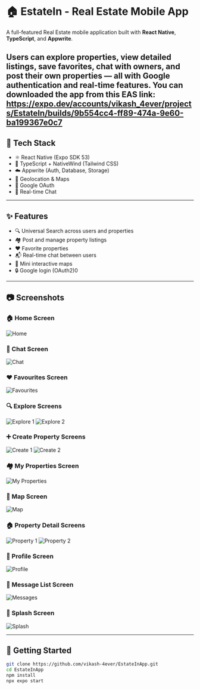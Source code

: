 # 🏠 EstateIn - Real Estate Mobile App

A full-featured Real Estate mobile application built with **React Native**, **TypeScript**, and **Appwrite**.

Users can explore properties, view detailed listings, save favorites, chat with owners, and post their own properties — all with Google authentication and real-time features.
You can downloaded the app from this EAS link:
https://expo.dev/accounts/vikash_4ever/projects/EstateIn/builds/9b554cc4-ff89-474a-9e60-ba199367e0c7
---

## 🔧 Tech Stack

- ⚛️ React Native (Expo SDK 53)
- 💅 TypeScript + NativeWind (Tailwind CSS)
- ☁️ Appwrite (Auth, Database, Storage)
- 📍 Geolocation & Maps
- 🔐 Google OAuth
- 💬 Real-time Chat

---

## ✨ Features

- 🔍 Universal Search across users and properties
- 🏘️ Post and manage property listings
- ❤️ Favorite properties
- 📬 Real-time chat between users
- 📌 Mini interactive maps
- 🔒 Google login (OAuth2)0

---

## 📷 Screenshots

### 🏠 Home Screen
![Home](assets/screenshots/home_screen.jpg)

### 💬 Chat Screen
![Chat](assets/screenshots/chat_screen.jpg)

### ❤️ Favourites Screen
![Favourites](assets/screenshots/favourites_screen.jpg)

### 🔍 Explore Screens
![Explore 1](assets/screenshots/explore_screen1.jpg)
![Explore 2](assets/screenshots/explore_screen2.jpg)

### ➕ Create Property Screens
![Create 1](assets/screenshots/create_screen1.jpg)
![Create 2](assets/screenshots/create_screen2.jpg)

### 🏘️ My Properties Screen
![My Properties](assets/screenshots/my_properties_screen.jpg)

### 📍 Map Screen
![Map](assets/screenshots/map_screen.jpg)

### 🏠 Property Detail Screens
![Property 1](assets/screenshots/property_screen1.jpg)
![Property 2](assets/screenshots/property_screen2.jpg)

### 👤 Profile Screen
![Profile](assets/screenshots/profile_screen.jpg)

### 💬 Message List Screen
![Messages](assets/screenshots/message_list_screen.jpg)

### 🚀 Splash Screen
![Splash](assets/screenshots/splash_screen.jpg)

---

## 🚀 Getting Started

```bash
git clone https://github.com/vikash-4ever/EstateInApp.git
cd EstateInApp
npm install
npx expo start

